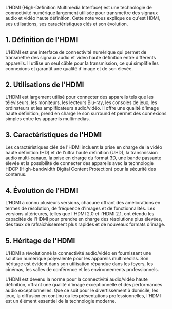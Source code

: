 
L'HDMI (High-Definition Multimedia Interface) est une technologie de connectivité numérique largement utilisée pour transmettre des signaux audio et vidéo haute définition. Cette note vous explique ce qu'est HDMI, ses utilisations, ses caractéristiques clés et son évolution.

## **1. Définition de l'HDMI**

L'HDMI est une interface de connectivité numérique qui permet de transmettre des signaux audio et vidéo haute définition entre différents appareils. Il utilise un seul câble pour la transmission, ce qui simplifie les connexions et garantit une qualité d'image et de son élevée.

## **2. Utilisations de l'HDMI**

L'HDMI est largement utilisé pour connecter des appareils tels que les téléviseurs, les moniteurs, les lecteurs Blu-ray, les consoles de jeux, les ordinateurs et les amplificateurs audio/vidéo. Il offre une qualité d'image haute définition, prend en charge le son surround et permet des connexions simples entre les appareils multimédias.

## **3. Caractéristiques de l'HDMI**

Les caractéristiques clés de l'HDMI incluent la prise en charge de la vidéo haute définition (HD) et de l'ultra haute définition (UHD), la transmission audio multi-canaux, la prise en charge du format 3D, une bande passante élevée et la possibilité de connecter des appareils avec la technologie HDCP (High-bandwidth Digital Content Protection) pour la sécurité des contenus.

## **4. Évolution de l'HDMI**

L'HDMI a connu plusieurs versions, chacune offrant des améliorations en termes de résolution, de fréquence d'images et de fonctionnalités. Les versions ultérieures, telles que l'HDMI 2.0 et l'HDMI 2.1, ont étendu les capacités de l'HDMI pour prendre en charge des résolutions plus élevées, des taux de rafraîchissement plus rapides et de nouveaux formats d'image.

## **5. Héritage de l'HDMI**

L'HDMI a révolutionné la connectivité audio/vidéo en fournissant une solution numérique polyvalente pour les appareils multimédias. Son héritage est évident dans son utilisation répandue dans les foyers, les cinémas, les salles de conférence et les environnements professionnels.

L'HDMI est devenu la norme pour la connectivité audio/vidéo haute définition, offrant une qualité d'image exceptionnelle et des performances audio exceptionnelles. Que ce soit pour le divertissement à domicile, les jeux, la diffusion en continu ou les présentations professionnelles, l'HDMI est un élément essentiel de la technologie moderne.
